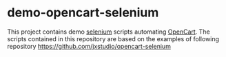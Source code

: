# demo-opencart-selenium

This project contains demo [selenium](https://www.selenium.dev/) scripts automating [OpenCart](https://www.opencart.com/).
The scripts contained in this repository are based on the examples of following repository https://github.com/jxstudio/opencart-selenium
